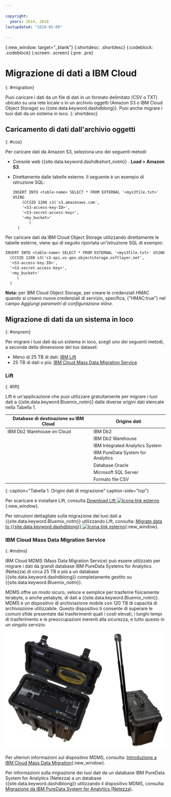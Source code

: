 ```yaml
---

copyright:
  years: 2014, 2018
lastupdated: "2018-05-08"

---
```


<!-- Attribute definitions --> 
{:new_window: target="_blank"}
{:shortdesc: .shortdesc}
{:codeblock: .codeblock}
{:screen: .screen}
{:pre: .pre}

# Migrazione di dati a IBM Cloud
{: #migration}

Puoi caricare i dati da un file di dati in un formato delimitato (CSV o TXT) ubicato su una rete locale o in un archivio oggetti (Amazon S3 o IBM Cloud Object Storage) su {{site.data.keyword.dashdblong}}. Puoi anche migrare i tuoi dati da un sistema in loco.
{: shortdesc}

## Caricamento di dati dall'archivio oggetti
{: #cos}

Per caricare dati da Amazon S3, seleziona uno dei seguenti metodi:
  * Console web {{site.data.keyword.dashdbshort_notm}} . **Load > Amazon S3**. 
  * Direttamente dalle tabelle esterne. Il seguente è un esempio di istruzione SQL:

    ```
    INSERT INTO <table-name> SELECT * FROM EXTERNAL '<mys3file.txt>' USING
        (CCSID 1208 s3('s3.amazonaws.com', 
        '<S3-access-key-ID>',
        '<S3-secret-access-key>', 
        '<my_bucket>'
           )
      )      
    ```

Per caricare dati da IBM Cloud Object Storage utilizzando direttamente le tabelle esterne, viene qui di seguito riportata un'istruzione SQL di esempio:

```
INSERT INTO <table-name> SELECT * FROM EXTERNAL '<mys3file.txt>' USING
  (CCSID 1208 s3('s3-api.us-geo.objectstorage.softlayer.net',
  '<S3-access-key-ID>',
  '<S3-secret-access-key>',
  '<my_bucket>'
     )
  )      
```

**Nota:** per IBM Cloud Object Storage, per creare le credenziali HMAC quando si creano nuove credenziali di servizio, specifica, {"HMAC:true"} nel campo *Aggiungi parametri di configurazione inline*.

## Migrazione di dati da un sistema in loco
{: #onprem}

Per migrare i tuoi dati da un sistema in loco, scegli uno dei seguenti metodi, a seconda della dimensione del tuo dataset:
* Meno di 25 TB di dati: [IBM Lift](#lift)
* 25 TB di dati o più: [IBM Cloud Mass Data Migration Service](#mdms)

### Lift
{: #lift}

Lift è un'applicazione che puoi utilizzare gratuitamente per migrare i tuoi dati a {{site.data.keyword.Bluemix_notm}} dalle diverse origini dati elencate nella Tabella 1. 

| Database di destinazione su IBM Cloud | Origine dati |
|------------------------------|-------------|
| IBM Db2 Warehouse on Cloud   | IBM Db2 |
|                              | IBM Db2 Warehouse |
|                              | IBM Integrated Analytics System |
|                              | IBM PureData System for Analytics |
|                              | Database Oracle |
|                              | Microsoft SQL Server |
|                              | Formato file CSV |
{: caption="Tabella 1. Origini dati di migrazione" caption-side="top"}

Per scaricare e installare Lift, consulta [Download Lift ![Icona link esterno](../../icons/launch-glyph.svg "Icona link esterno")](https://lift.ng.bluemix.net/#download){:new_window}.

Per istruzioni dettagliate sulla migrazione dei tuoi dati a {{site.data.keyword.Bluemix_notm}} utilizzando Lift, consulta: [Migrate data to {{site.data.keyword.dashdblong}} ![Icona link esterno](../../icons/launch-glyph.svg "Icona link esterno")](https://lift.ng.bluemix.net/#docs){:new_window}.

### IBM Cloud Mass Data Migration Service
{: #mdms}

IBM Cloud MDMS (Mass Data Migration Service) può essere utilizzato per migrare i dati da grandi database IBM PureData Systems for Analytics (Netezza) di circa 25 TB e più a un database {{site.data.keyword.dashdblong}} completamente gestito su {{site.data.keyword.Bluemix_notm}}.

MDMS offre un modo sicuro, veloce e semplice per trasferire fisicamente terabyte, o anche petabyte, di dati a {{site.data.keyword.Bluemix_notm}}. MDMS è un dispositivo di archiviazione mobile con 120 TB di capacità di archiviazione utilizzabile. Questo dispositivo ti consente di superare le comuni sfide presentate dai trasferimenti quali i costi elevati, i lunghi tempi di trasferimento e le preoccupazioni inerenti alla sicurezza, e tutto questo in un singolo servizio.

![Vista del dispositivo Mass Data Migration Service](images/mdms.svg)

Per ulteriori informazioni sul dispositivo MDMS, consulta: [Introduzione a IBM Cloud Mass Data Migration](/docs/infrastructure/mass-data-migration/index.html#getting-started-with-ibm-cloud-mass-data-migration){:new_window}.

Per informazioni sulla migrazione dei tuoi dati da un database IBM PureData System for Analytics (Netezza) a un database {{site.data.keyword.dashdblong}} utilizzando il dispositivo MDMS, consulta: [Migrazione da IBM PureData System for Analytics (Netezza)](/docs/services/Db2whc/pda_db2whc_mdms.html).

